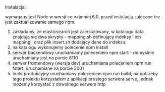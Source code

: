 Instalacja:

wymagany jest Node w wersji co najmniej 6.0, przed instalacją zalecane tez jest zaktualizowanie samego npm.

1. zakładamy, że elasticsearch jest zainstalowany, w katalogu data znajdują się dwa skrypty - mapping.sh definujący indeksy i ich mappingi, oraz plik insert.sh dodający dane do indeksu.
2. na katalogu wykonujemy polecenie npm install
3. serwer backendowy uruchamiamy poleceniem npm start - domyslnie uruchamiany jest na porcie 8110
4. serwer frontendowy (wersja dev) uruchamiana poleceniem npm run fstart, uruchamiane na porcie 3001
5. build produkcyjny uruchamiany poleceniem npm run build, na potrzeby tego projektu korzystałem z aplikacji prostego serwera serve, jednak możemy korzystać z dowolnego serwera http 
